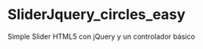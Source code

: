 SliderJquery_circles_easy
=========================

Simple Slider HTML5 con jQuery y un controlador básico
